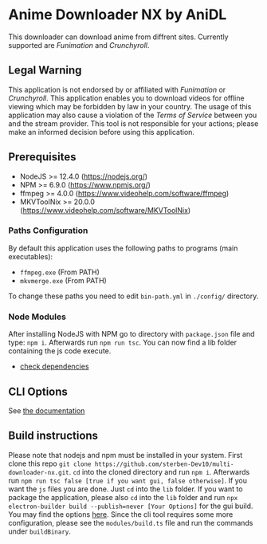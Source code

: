 # Anime Downloader NX by AniDL

This downloader can download anime from diffrent sites. Currently supported are *Funimation* and *Crunchyroll*.

## Legal Warning

This application is not endorsed by or affiliated with *Funimation* or *Crunchyroll*. This application enables you to download videos for offline viewing which may be forbidden by law in your country. The usage of this application may also cause a violation of the *Terms of Service* between you and the stream provider. This tool is not responsible for your actions; please make an informed decision before using this application.

## Prerequisites

* NodeJS >= 12.4.0 (https://nodejs.org/)
* NPM >= 6.9.0 (https://www.npmjs.org/)
* ffmpeg >= 4.0.0 (https://www.videohelp.com/software/ffmpeg)
* MKVToolNix >= 20.0.0 (https://www.videohelp.com/software/MKVToolNix)

### Paths Configuration

By default this application uses the following paths to programs (main executables):
* `ffmpeg.exe` (From PATH)
* `mkvmerge.exe` (From PATH)

To change these paths you need to edit `bin-path.yml` in `./config/` directory.

### Node Modules

After installing NodeJS with NPM go to directory with `package.json` file and type: `npm i`. Afterwards run `npm run tsc`. You can now find a lib folder containing the js code execute.
* [check dependencies](https://david-dm.org/anidl/funimation-downloader-nx)

## CLI Options
See [the documentation](https://github.com/sterben-Dev10/multi-downloader-nx/blob/master/docs/DOCUMENTATION.md)

## Build instructions

Please note that nodejs and npm must be installed in your system.
First clone this repo `git clone https://github.com/sterben-Dev10/multi-downloader-nx.git`.
`cd` into the cloned directory and run `npm i`.
Afterwards run `npm run tsc false [true if you want gui, false otherwise]`.
If you want the `js` files you are done. Just `cd` into the `lib` folder.
If you want to package the application, please also `cd` into the `lib` folder and run `npx electron-builder build --publish=never [Your Options]` for the gui build. You may find the options [here](https://www.electron.build/cli).
Since the cli tool requires some more configuration, please see the `modules/build.ts` file and run the commands under `buildBinary`.
